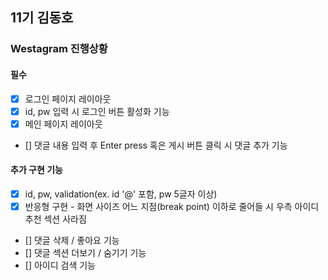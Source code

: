 ## 11기 김동호

### Westagram 진행상황

#### 필수

- [x] 로그인 페이지 레이아웃
- [x] id, pw 입력 시 로그인 버튼 활성화 기능
- [x] 메인 페이지 레이아웃
- [] 댓글 내용 입력 후 Enter press 혹은 게시 버튼 클릭 시 댓글 추가 기능

#### 추가 구현 기능

- [x] id, pw, validation(ex. id '@' 포함, pw 5글자 이상)
- [x] 반응형 구현 - 화면 사이즈 어느 지점(break point) 이하로 줄어들 시 우측 아이디 추천 섹션 사라짐
- [] 댓글 삭제 / 좋아요 기능
- [] 댓글 섹션 더보기 / 숨기기 기능
- [] 아이디 검색 기능

